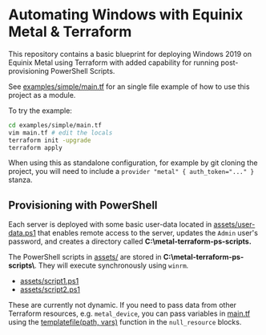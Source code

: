 # Automating Windows with Equinix Metal & Terraform

This repository contains a basic blueprint for deploying Windows 2019 on Equinix Metal using Terraform with added capability for running post-provisioning PowerShell Scripts.

See [examples/simple/main.tf](examples/simple/main.tf) for an single file example of how to use this project as a module.

To try the example:

```sh
cd examples/simple/main.tf
vim main.tf # edit the locals
terraform init -upgrade
terraform apply
```

When using this as standalone configuration, for example by git cloning the project, you will need to include a `provider "metal" { auth_token="..." }` stanza. 


## Provisioning with PowerShell

Each server is deployed with some basic user-data located in [assets/user-data.ps1](assets/user-data.ps1) that enables remote access to the server, updates the `Admin` user's password, and creates a directory called **C:\\metal-terraform-ps-scripts.**

The PowerShell scripts in [assets/](assets/) are stored in **C:\\metal-terraform-ps-scripts\\**. They will execute synchronously using `winrm`.

* [assets/script1.ps1](assets/script1.ps1)
* [assets/script2.ps1](assets/script2.ps1)

These are currently not dynamic. If you need to pass data from other Terraform resources, e.g. `metal_device`, you can pass variables in [main.tf](main.tf) using the [templatefile(path, vars)](https://www.terraform.io/docs/language/functions/templatefile.html) function in the `null_resource` blocks.

